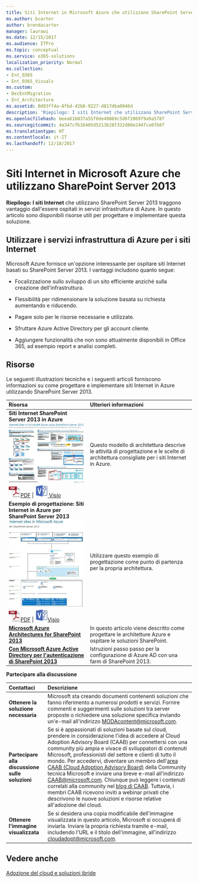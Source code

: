 ```yaml
---
title: Siti Internet in Microsoft Azure che utilizzano SharePoint Server 2013
ms.author: bcarter
author: brendacarter
manager: laurawi
ms.date: 12/15/2017
ms.audience: ITPro
ms.topic: conceptual
ms.service: o365-solutions
localization_priority: Normal
ms.collection:
- Ent_O365
- Ent_O365_Visuals
ms.custom:
- DecEntMigration
- Ent_Architecture
ms.assetid: 0d93ff4a-8fbd-42b8-9227-d817dba0046d
description: 'Riepilogo: I siti Internet che utilizzano SharePoint Server 2013 traggono vantaggio dall''essere ospitati in servizi infrastruttura di Azure. In questo articolo sono disponibili risorse utili per progettare e implementare questa soluzione.'
ms.openlocfilehash: beea61b037a55f0de49869c5d6f206979a9a578f
ms.sourcegitcommit: 4a347cfb16405d5213b28f332d80e244fca0fb8f
ms.translationtype: HT
ms.contentlocale: it-IT
ms.lasthandoff: 12/18/2017
---
```

# <a name="internet-sites-in-microsoft-azure-using-sharepoint-server-2013"></a>Siti Internet in Microsoft Azure che utilizzano SharePoint Server 2013

 **Riepilogo: I siti Internet** che utilizzano SharePoint Server 2013 traggono vantaggio dall'essere ospitati in servizi infrastruttura di Azure. In questo articolo sono disponibili risorse utili per progettare e implementare questa soluzione.
  
## <a name="using-azure-infrastructure-services-for-internet-sites"></a>Utilizzare i servizi infrastruttura di Azure per i siti Internet

Microsoft Azure fornisce un'opzione interessante per ospitare siti Internet basati su SharePoint Server 2013. I vantaggi includono quanto segue:
  
- Focalizzazione sullo sviluppo di un sito efficiente anziché sulla creazione dell'infrastruttura.
    
- Flessibilità per ridimensionare la soluzione basata su richiesta aumentando e riducendo.
    
- Pagare solo per le risorse necessarie e utilizzate.
    
- Sfruttare Azure Active Directory per gli account cliente.
    
- Aggiungere funzionalità che non sono attualmente disponibili in Office 365, ad esempio report e analisi completi.
    
## <a name="resources"></a>Risorse

Le seguenti illustrazioni tecniche e i seguenti articoli forniscono informazioni su come progettare e implementare siti Internet in Azure utilizzando SharePoint Server 2013.
  
|**Risorsa**|**Ulteriori informazioni**|
|:-----|:-----|
|**Siti Internet SharePoint Server 2013 in Azure** <br/> [![Immagine di siti Internet in Azure con SharePoint](images/MS_AZ_SPInternetSites.jpg)          ](https://go.microsoft.com/fwlink/p/?LinkId=392552) <br/> ![File PDF](images/ITPro_Other_PDFicon.png)[PDF](https://go.microsoft.com/fwlink/p/?LinkId=392552)  \| [![File Visio](images/ITPro_Other_VisioIcon.jpg)          ](https://go.microsoft.com/fwlink/p/?LinkId=392551)[Visio](https://go.microsoft.com/fwlink/p/?LinkId=392551) <br/> |Questo modello di architettura descrive le attività di progettazione e le scelte di architettura consigliate per i siti Internet in Azure.  <br/> |
|**Esempio di progettazione: Siti Internet in Azure per SharePoint Server 2013** <br/> [![Immagine dell'esempio di progettazione: siti Internet in Microsoft Azure per SharePoint 2013](images/MS_AZ_InternetSitesDesignSample.jpg)          ](https://go.microsoft.com/fwlink/p/?LinkId=392549) <br/> ![File PDF](images/ITPro_Other_PDFicon.png)[PDF](https://go.microsoft.com/fwlink/p/?LinkId=392549)  \| ![File Visio](images/ITPro_Other_VisioIcon.jpg)[Visio](https://go.microsoft.com/fwlink/p/?LinkId=392548) <br/> |Utilizzare questo esempio di progettazione come punto di partenza per la propria architettura.  <br/> |
|**[Microsoft Azure Architectures for SharePoint 2013](microsoft-azure-architectures-for-sharepoint-2013.md)** <br/> |In questo articolo viene descritto come progettare le architetture Azure e ospitare le soluzioni SharePoint.  <br/> |
|**[Con Microsoft Azure Active Directory per l'autenticazione di SharePoint 2013](using-microsoft-azure-active-directory-for-sharepoint-2013-authentication.md)** <br/> |Istruzioni passo passo per la configurazione di Azure AD con una farm di SharePoint 2013.  <br/> |
   
**Partecipare alla discussione**

|**Contattaci**|**Descrizione**|
|:-----|:-----|
|**Ottenere la soluzione necessaria** <br/> |Microsoft sta creando documenti contenenti soluzioni che fanno riferimento a numerosi prodotti e servizi. Fornire commenti e suggerimenti sulle soluzioni tra server proposte o richiedere una soluzione specifica inviando un'e-mail all'indirizzo [MODAcontent@microsoft.com](mailto:cloudadopt@microsoft.com?Subject=[Cloud%20Adoption%20Content%20Feedback]:%20).<br/> |
|**Partecipare alla discussione sulle soluzioni** <br/> |Se si è appassionati di soluzioni basate sul cloud, prendere in considerazione l'idea di accedere al Cloud Adoption Advisory Board (CAAB) per connettersi con una community più ampia e vivace di sviluppatori di contenuti Microsoft, professionisti del settore e clienti di tutto il mondo. Per accedervi, diventare un membro dell'[area CAAB (Cloud Adoption Advisory Board)]((https://aka.ms/caab)) della Community tecnica Microsoft e inviare una breve e-mail all'indirizzo [CAAB@microsoft.com](mailto:caab@microsoft.com?Subject=I%20just%20joined%20the%20Cloud%20Adoption%20Advisory%20Board!). Chiunque può leggere i contenuti correlati alla community nel [blog di CAAB]((https://blogs.technet.com/b/solutions_advisory_board/)). Tuttavia, i membri CAAB ricevono inviti a webinar privati che descrivono le nuove soluzioni e risorse relative all'adozione del cloud.  <br/> |
|**Ottenere l'immagine visualizzata** <br/> |Se si desidera una copia modificabile dell'immagine visualizzata in questo articolo, Microsoft si occuperà di inviarla. Inviare la propria richiesta tramite e-mail, includendo l'URL e il titolo dell'immagine, all'indirizzo [cloudadopt@microsoft.com](mailto:cloudadopt@microsoft.com?subject=[Art%20Request]:%20).  <br/> |
   
## <a name="see-also"></a>Vedere anche

[Adozione del cloud e soluzioni ibride](cloud-adoption-and-hybrid-solutions.md)



